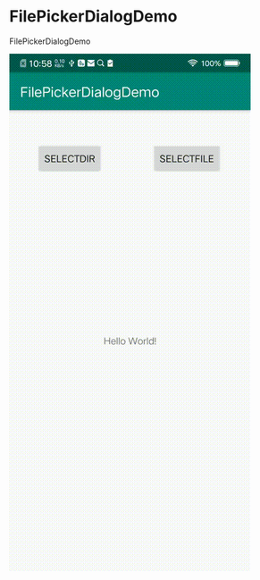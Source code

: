 # FilePickerDialogDemo
FilePickerDialogDemo

![device-2019-04-02-105935.gif](https://raw.githubusercontent.com/yuanliwei/picture/master/device-2019-04-02-105935.gif)